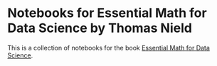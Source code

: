 # Notebooks for Essential Math for Data Science by Thomas Nield

This is a collection of notebooks for the book [Essential Math for Data Science](https://www.oreilly.com/library/view/essential-math-for/9781098102920/).